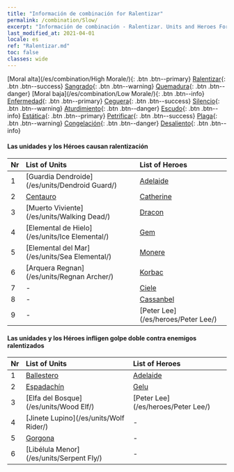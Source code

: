 ```yaml
---
title: "Información de combinación for Ralentizar"
permalink: /combination/Slow/
excerpt: "Información de combinación - Ralentizar. Units and Heroes Formation."
last_modified_at: 2021-04-01
locale: es
ref: "Ralentizar.md"
toc: false
classes: wide
---
```


  [Moral alta](/es/combination/High Morale/){: .btn .btn--primary} [Ralentizar](/es/combination/Slow/){: .btn .btn--success} [Sangrado](/es/combination/Bleeding/){: .btn .btn--warning} [Quemadura](/es/combination/Burning/){: .btn .btn--danger} [Moral baja](/es/combination/Low Morale/){: .btn .btn--info} [Enfermedad](/es/combination/Disease/){: .btn .btn--primary} [Ceguera](/es/combination/Blind/){: .btn .btn--success} [Silencio](/es/combination/Silence/){: .btn .btn--warning} [Aturdimiento](/es/combination/Stun/){: .btn .btn--danger} [Escudo](/es/combination/Shield/){: .btn .btn--info} [Estática](/es/combination/Static/){: .btn .btn--primary} [Petrificar](/es/combination/Petrify/){: .btn .btn--success} [Plaga](/es/combination/Plague/){: .btn .btn--warning} [Congelación](/es/combination/Freeze/){: .btn .btn--danger} [Desaliento](/es/combination/Deterrence/){: .btn .btn--info} 


#### Las unidades y los Héroes causan ralentización

  | Nr |  List of Units  | List of Heroes | 
  |:---|:----------------|:---------------| 
  | 1 | [Guardia Dendroide](/es/units/Dendroid Guard/) | [Adelaide](/es/heroes/Adelaide/) |
  | 2 | [Centauro](/es/units/Centaur/) | [Catherine](/es/heroes/Catherine/) |
  | 3 | [Muerto Viviente](/es/units/Walking Dead/) | [Dracon](/es/heroes/Dracon/) |
  | 4 | [Elemental de Hielo](/es/units/Ice Elemental/) | [Gem](/es/heroes/Gem/) |
  | 5 | [Elemental del Mar](/es/units/Sea Elemental/) | [Monere](/es/heroes/Monere/) |
  | 6 | [Arquera Regnan](/es/units/Regnan Archer/) | [Korbac](/es/heroes/Korbac/) |
  | 7 | - | [Ciele](/es/heroes/Ciele/) |
  | 8 | - | [Cassanbel](/es/heroes/Cassanbel/) |
  | 9 | - | [Peter Lee](/es/heroes/Peter Lee/) |


#### Las unidades y los Héroes infligen golpe doble contra enemigos ralentizados

  | Nr |  List of Units  | List of Heroes | 
  |:---|:----------------|:---------------| 
  | 1 | [Ballestero](/es/units/Marksman/) | [Adelaide](/es/heroes/Adelaide/) |
  | 2 | [Espadachín](/es/units/Swordsman/) | [Gelu](/es/heroes/Gelu/) |
  | 3 | [Elfa del Bosque](/es/units/Wood Elf/) | [Peter Lee](/es/heroes/Peter Lee/) |
  | 4 | [Jinete Lupino](/es/units/Wolf Rider/) | - |
  | 5 | [Gorgona](/es/units/Gorgon/) | - |
  | 6 | [Libélula Menor](/es/units/Serpent Fly/) | - |
